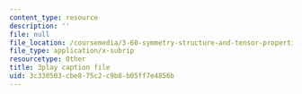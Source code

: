 ```yaml
---
content_type: resource
description: ''
file: null
file_location: /coursemedia/3-60-symmetry-structure-and-tensor-properties-of-materials-fall-2005/3c330503cbe875c2c9b8b05ff7e4856b_1v17Gfdydfg.srt
file_type: application/x-subrip
resourcetype: Other
title: 3play caption file
uid: 3c330503-cbe8-75c2-c9b8-b05ff7e4856b
---
```

